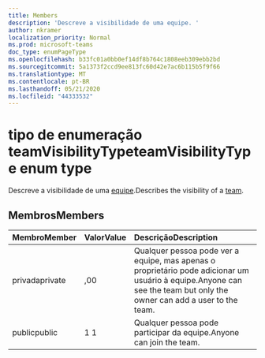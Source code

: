 ```yaml
---
title: Members
description: 'Descreve a visibilidade de uma equipe. '
author: nkramer
localization_priority: Normal
ms.prod: microsoft-teams
doc_type: enumPageType
ms.openlocfilehash: b33fc01a0bb0ef14df8b764c1808eeb309ebb2bd
ms.sourcegitcommit: 5a1373f2ccd9ee813fc60d42e7ac6b115b5f9f66
ms.translationtype: MT
ms.contentlocale: pt-BR
ms.lasthandoff: 05/21/2020
ms.locfileid: "44333532"
---
```

# <a name="teamvisibilitytype-enum-type"></a><span data-ttu-id="2d48b-103">tipo de enumeração teamVisibilityType</span><span class="sxs-lookup"><span data-stu-id="2d48b-103">teamVisibilityType enum type</span></span>



<span data-ttu-id="2d48b-104">Descreve a visibilidade de uma [equipe](../resources/team.md).</span><span class="sxs-lookup"><span data-stu-id="2d48b-104">Describes the visibility of a [team](../resources/team.md).</span></span> 

## <a name="members"></a><span data-ttu-id="2d48b-105">Membros</span><span class="sxs-lookup"><span data-stu-id="2d48b-105">Members</span></span>

| <span data-ttu-id="2d48b-106">Membro</span><span class="sxs-lookup"><span data-stu-id="2d48b-106">Member</span></span> | <span data-ttu-id="2d48b-107">Valor</span><span class="sxs-lookup"><span data-stu-id="2d48b-107">Value</span></span>| <span data-ttu-id="2d48b-108">Descrição</span><span class="sxs-lookup"><span data-stu-id="2d48b-108">Description</span></span> |
|:---------------|:--------|:----------|
|<span data-ttu-id="2d48b-109">privada</span><span class="sxs-lookup"><span data-stu-id="2d48b-109">private</span></span>|<span data-ttu-id="2d48b-110">,0</span><span class="sxs-lookup"><span data-stu-id="2d48b-110">0</span></span>|<span data-ttu-id="2d48b-111">Qualquer pessoa pode ver a equipe, mas apenas o proprietário pode adicionar um usuário à equipe.</span><span class="sxs-lookup"><span data-stu-id="2d48b-111">Anyone can see the team but only the owner can add a user to the team.</span></span>|
|<span data-ttu-id="2d48b-112">public</span><span class="sxs-lookup"><span data-stu-id="2d48b-112">public</span></span>|<span data-ttu-id="2d48b-113">1 </span><span class="sxs-lookup"><span data-stu-id="2d48b-113">1</span></span>|<span data-ttu-id="2d48b-114">Qualquer pessoa pode participar da equipe.</span><span class="sxs-lookup"><span data-stu-id="2d48b-114">Anyone can join the team.</span></span>|
